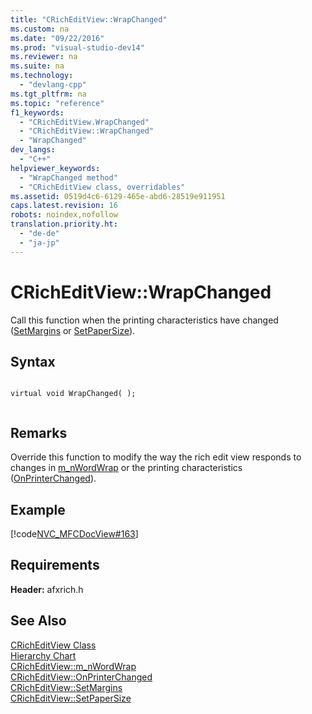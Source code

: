 ```yaml
---
title: "CRichEditView::WrapChanged"
ms.custom: na
ms.date: "09/22/2016"
ms.prod: "visual-studio-dev14"
ms.reviewer: na
ms.suite: na
ms.technology: 
  - "devlang-cpp"
ms.tgt_pltfrm: na
ms.topic: "reference"
f1_keywords: 
  - "CRichEditView.WrapChanged"
  - "CRichEditView::WrapChanged"
  - "WrapChanged"
dev_langs: 
  - "C++"
helpviewer_keywords: 
  - "WrapChanged method"
  - "CRichEditView class, overridables"
ms.assetid: 0519d4c6-6129-465e-abd6-28519e911951
caps.latest.revision: 16
robots: noindex,nofollow
translation.priority.ht: 
  - "de-de"
  - "ja-jp"
---
```

# CRichEditView::WrapChanged
Call this function when the printing characteristics have changed ([SetMargins](../vs140/cricheditview--setmargins.md) or [SetPaperSize](../vs140/cricheditview--setpapersize.md)).  
  
## Syntax  
  
```  
  
virtual void WrapChanged( );  
  
```  
  
## Remarks  
 Override this function to modify the way the rich edit view responds to changes in [m_nWordWrap](../vs140/cricheditview--m_nwordwrap.md) or the printing characteristics ([OnPrinterChanged](../vs140/cricheditview--onprinterchanged.md)).  
  
## Example  
 [!code[NVC_MFCDocView#163](../vs140/codesnippet/CPP/cricheditview--wrapchanged_1.cpp)]  
  
## Requirements  
 **Header:** afxrich.h  
  
## See Also  
 [CRichEditView Class](../vs140/cricheditview-class.md)   
 [Hierarchy Chart](../vs140/hierarchy-chart.md)   
 [CRichEditView::m_nWordWrap](../vs140/cricheditview--m_nwordwrap.md)   
 [CRichEditView::OnPrinterChanged](../vs140/cricheditview--onprinterchanged.md)   
 [CRichEditView::SetMargins](../vs140/cricheditview--setmargins.md)   
 [CRichEditView::SetPaperSize](../vs140/cricheditview--setpapersize.md)
